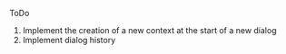 ToDo
1. Implement the creation of a new context at the start of a new dialog
2. Implement dialog history
